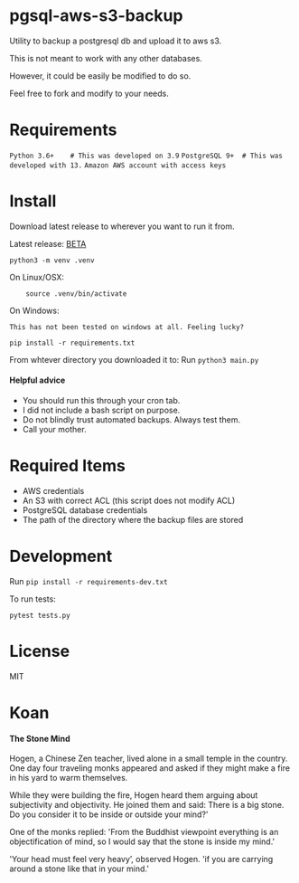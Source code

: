 # pgsql-aws-s3-backup
Utility to backup a postgresql db and upload it to aws s3.

This is not meant to work with any other databases.

However, it could be easily be modified to do so.

Feel free to fork and modify to your needs.


# Requirements

`Python 3.6+    # This was developed on 3.9`
`PostgreSQL 9+  # This was developed with 13.`
`Amazon AWS account with access keys`


# Install

Download latest release to wherever you want to run it from. 

Latest release: [BETA](https://github.com/yelluw/pgsql-aws-s3-backup/releases/tag/BETA)

`python3 -m venv .venv`

On Linux/OSX:

		source .venv/bin/activate

On Windows:

    This has not been tested on windows at all. Feeling lucky?

`pip install -r requirements.txt`

From whtever directory you downloaded it to: Run `python3 main.py`


#### Helpful advice

- You should run this through your cron tab.
- I did not include a bash script on purpose.
- Do not blindly trust automated backups. Always test them.
- Call your mother.


# Required Items

- AWS credentials
- An S3 with correct ACL (this script does not modify ACL)
- PostgreSQL database credentials
- The path of the directory where the backup files are stored



# Development

Run `pip install -r requirements-dev.txt`

To run tests:

`pytest tests.py`


# License

MIT

# Koan

#### The Stone Mind

Hogen, a Chinese Zen teacher, lived alone in a small temple in the country. One day four traveling monks appeared and asked if they might make a fire in his yard to warm themselves.

While they were building the fire, Hogen heard them arguing about subjectivity and objectivity. He joined them and said: There is a big stone. Do you consider it to be inside or outside your mind?'

One of the monks replied: 'From the Buddhist viewpoint everything is an objectification of mind, so I would say that the stone is inside my mind.'

'Your head must feel very heavy’, observed Hogen. 'if you are carrying around a stone like that in your mind.'